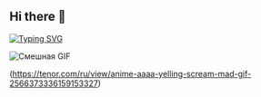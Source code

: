 ## Hi there 👋

<!--
**FORBIX7/FORBIX7** is a ✨ _special_ ✨ repository because its `README.md` (this file) appears on your GitHub profile.

Here are some ideas to get you started:

- 🔭 I’m currently working on ...
- 🌱 I’m currently learning ...
- 👯 I’m looking to collaborate on ...
- 🤔 I’m looking for help with ...
- 💬 Ask me about ...
- 📫 How to reach me: ...
- 😄 Pronouns: ...
- ⚡ Fun fact: ...
-->
[![Typing SVG](https://readme-typing-svg.demolab.com?font=Fira+Code&pause=1000&color=F70000&width=435&lines=%D0%92%D0%BE%D0%B7%D1%8C%D0%BC%D0%B8%D1%82%D0%B5+%D0%BC%D0%B5%D0%BD%D1%8F+%D0%BD%D0%B0+%D1%80%D0%B0%D0%B1%D0%BE%D1%82%D1%83+;%D0%9A%D1%82%D0%BE+%D0%BB%D1%83%D1%87%D1%88%D0%B8%D0%B9+%D0%BF%D0%B5%D1%80%D1%81%D0%BE%D0%BD%D0%B0%D0%B6%3F;%D0%A1%D0%BE%D0%B7%D0%B4%D0%B0%D0%BC+%D0%BB%D0%B8+%D1%8F+%D0%BB%D1%83%D1%87%D1%88%D1%83%D1%8E+%D0%B8%D0%B3%D1%80%D1%83%3F+)](https://git.io/typing-svg)

![Смешная GIF](https://media.giphy.com/media/l0HlNQ14OkKrbG3Ve/giphy.gif)

(https://tenor.com/ru/view/anime-aaaa-yelling-scream-mad-gif-2566373336159153327)
